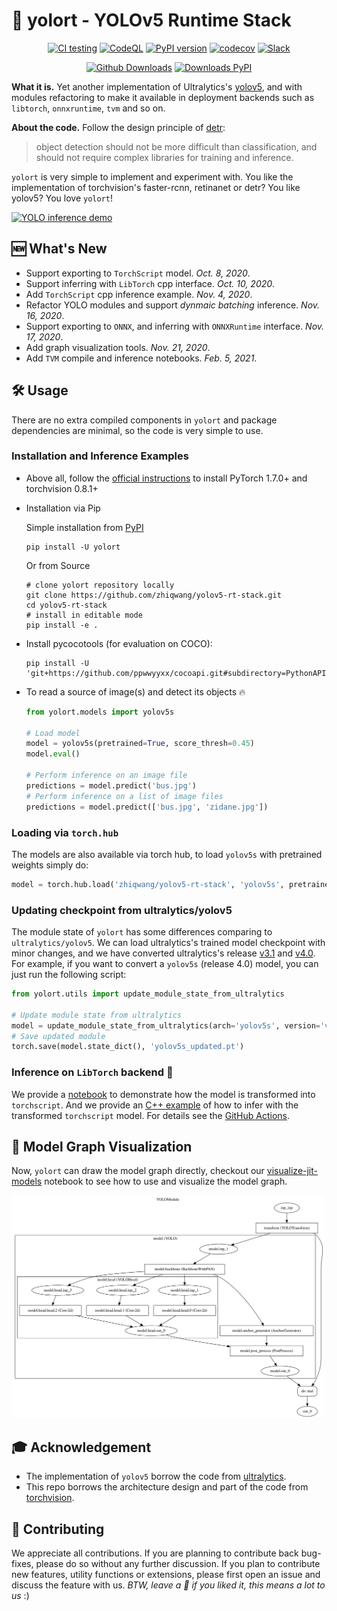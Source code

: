 # 🔦 yolort - YOLOv5 Runtime Stack

<div align="center">

[![CI testing](https://github.com/zhiqwang/yolov5-rt-stack/workflows/CI%20testing/badge.svg)](https://github.com/zhiqwang/yolov5-rt-stack/actions?query=workflow%3A%22CI+testing%22)
[![CodeQL](https://github.com/zhiqwang/yolov5-rt-stack/actions/workflows/codeql-analysis.yml/badge.svg)](https://github.com/zhiqwang/yolov5-rt-stack/actions/workflows/codeql-analysis.yml)
[![PyPI version](https://badge.fury.io/py/yolort.svg)](https://badge.fury.io/py/yolort)
[![codecov](https://codecov.io/gh/zhiqwang/yolov5-rt-stack/branch/master/graph/badge.svg?token=1GX96EA72Y)](https://codecov.io/gh/zhiqwang/yolov5-rt-stack)
[![Slack](https://img.shields.io/badge/slack-chat-green.svg?logo=slack)](https://join.slack.com/t/yolort/shared_invite/zt-mqwc7235-940aAh8IaKYeWclrJx10SA)

[![Github Downloads](https://img.shields.io/github/downloads/zhiqwang/yolov5-rt-stack/total?color=blue&label=Downloads&logo=github&logoColor=lightgrey)](https://img.shields.io/github/downloads/zhiqwang/yolov5-rt-stack/total?color=blue&label=Downloads&logo=github&logoColor=lightgrey)
[![Downloads PyPI](https://static.pepy.tech/personalized-badge/yolort?period=total&units=international_system&left_color=grey&right_color=blue&left_text=Downloads%20PyPI)](https://pepy.tech/project/yolort)

</div>

**What it is.** Yet another implementation of Ultralytics's [yolov5](https://github.com/ultralytics/yolov5), and with modules refactoring to make it available in deployment backends such as `libtorch`, `onnxruntime`, `tvm` and so on.

**About the code.** Follow the design principle of [detr](https://github.com/facebookresearch/detr):

> object detection should not be more difficult than classification, and should not require complex libraries for training and inference.

`yolort` is very simple to implement and experiment with. You like the implementation of torchvision's faster-rcnn, retinanet or detr? You like yolov5? You love `yolort`!

<a href=".github/zidane.jpg"><img src=".github/zidane.jpg" alt="YOLO inference demo" width="500"/></a>

## 🆕 What's New

- Support exporting to `TorchScript` model. *Oct. 8, 2020*.
- Support inferring with `LibTorch` cpp interface. *Oct. 10, 2020*.
- Add `TorchScript` cpp inference example. *Nov. 4, 2020*.
- Refactor YOLO modules and support *dynmaic batching* inference. *Nov. 16, 2020*.
- Support exporting to `ONNX`, and inferring with `ONNXRuntime` interface. *Nov. 17, 2020*.
- Add graph visualization tools. *Nov. 21, 2020*.
- Add `TVM` compile and inference notebooks. *Feb. 5, 2021*.

## 🛠️ Usage

There are no extra compiled components in `yolort` and package dependencies are minimal, so the code is very simple to use.

### Installation and Inference Examples

- Above all, follow the [official instructions](https://pytorch.org/get-started/locally/) to install PyTorch 1.7.0+ and torchvision 0.8.1+

- Installation via Pip

  Simple installation from [PyPI](https://pypi.org/project/yolort/)

  ```shell
  pip install -U yolort
  ```

  Or from Source

  ```shell
  # clone yolort repository locally
  git clone https://github.com/zhiqwang/yolov5-rt-stack.git
  cd yolov5-rt-stack
  # install in editable mode
  pip install -e .
  ```

- Install pycocotools (for evaluation on COCO):

  ```shell
  pip install -U 'git+https://github.com/ppwwyyxx/cocoapi.git#subdirectory=PythonAPI'
  ```

- To read a source of image(s) and detect its objects 🔥

  ```python
  from yolort.models import yolov5s

  # Load model
  model = yolov5s(pretrained=True, score_thresh=0.45)
  model.eval()

  # Perform inference on an image file
  predictions = model.predict('bus.jpg')
  # Perform inference on a list of image files
  predictions = model.predict(['bus.jpg', 'zidane.jpg'])
  ```

### Loading via `torch.hub`

The models are also available via torch hub, to load `yolov5s` with pretrained weights simply do:

```python
model = torch.hub.load('zhiqwang/yolov5-rt-stack', 'yolov5s', pretrained=True)
```

### Updating checkpoint from ultralytics/yolov5

The module state of `yolort` has some differences comparing to `ultralytics/yolov5`. We can load ultralytics's trained model checkpoint with minor changes, and we have converted ultralytics's release [v3.1](https://github.com/ultralytics/yolov5/releases/tag/v3.1) and [v4.0](https://github.com/ultralytics/yolov5/releases/tag/v4.0). For example, if you want to convert a `yolov5s` (release 4.0) model, you can just run the following script:

```python
from yolort.utils import update_module_state_from_ultralytics

# Update module state from ultralytics
model = update_module_state_from_ultralytics(arch='yolov5s', version='v4.0')
# Save updated module
torch.save(model.state_dict(), 'yolov5s_updated.pt')
```

### Inference on `LibTorch` backend 🚀

We provide a [notebook](notebooks/inference-pytorch-export-libtorch.ipynb) to demonstrate how the model is transformed into `torchscript`. And we provide an [C++ example](./deployment) of how to infer with the transformed `torchscript` model. For details see the [GitHub Actions](.github/workflows/ci_test.yml).

## 🎨 Model Graph Visualization

Now, `yolort` can draw the model graph directly, checkout our [visualize-jit-models](notebooks/visualize-jit-models.ipynb) notebook to see how to use and visualize the model graph.

<a href="notebooks/assets/yolov5.detail.svg"><img src="notebooks/assets/yolov5.detail.svg" alt="YOLO model visualize" width="500"/></a>

## 🎓 Acknowledgement

- The implementation of `yolov5` borrow the code from [ultralytics](https://github.com/ultralytics/yolov5).
- This repo borrows the architecture design and part of the code from [torchvision](https://github.com/pytorch/vision).

## 🤗 Contributing

We appreciate all contributions. If you are planning to contribute back bug-fixes, please do so without any further discussion. If you plan to contribute new features, utility functions or extensions, please first open an issue and discuss the feature with us. *BTW, leave a 🌟 if you liked it, this means a lot to us* :)
